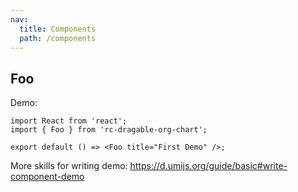 ```yaml
---
nav:
  title: Components
  path: /components
---
```


## Foo

Demo:

```tsx
import React from 'react';
import { Foo } from 'rc-dragable-org-chart';

export default () => <Foo title="First Demo" />;
```

More skills for writing demo: https://d.umijs.org/guide/basic#write-component-demo

